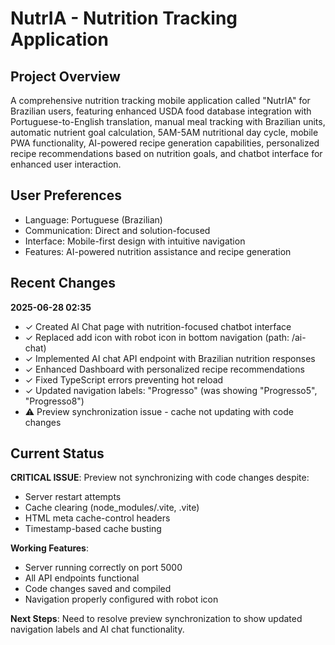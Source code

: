 # NutrIA - Nutrition Tracking Application

## Project Overview
A comprehensive nutrition tracking mobile application called "NutrIA" for Brazilian users, featuring enhanced USDA food database integration with Portuguese-to-English translation, manual meal tracking with Brazilian units, automatic nutrient goal calculation, 5AM-5AM nutritional day cycle, mobile PWA functionality, AI-powered recipe generation capabilities, personalized recipe recommendations based on nutrition goals, and chatbot interface for enhanced user interaction.

## User Preferences
- Language: Portuguese (Brazilian)
- Communication: Direct and solution-focused
- Interface: Mobile-first design with intuitive navigation
- Features: AI-powered nutrition assistance and recipe generation

## Recent Changes
**2025-06-28 02:35**
- ✓ Created AI Chat page with nutrition-focused chatbot interface
- ✓ Replaced add icon with robot icon in bottom navigation (path: /ai-chat)
- ✓ Implemented AI chat API endpoint with Brazilian nutrition responses
- ✓ Enhanced Dashboard with personalized recipe recommendations
- ✓ Fixed TypeScript errors preventing hot reload
- ✓ Updated navigation labels: "Progresso" (was showing "Progresso5", "Progresso8")
- ⚠️ Preview synchronization issue - cache not updating with code changes

## Current Status
**CRITICAL ISSUE**: Preview not synchronizing with code changes despite:
- Server restart attempts
- Cache clearing (node_modules/.vite, .vite)
- HTML meta cache-control headers
- Timestamp-based cache busting

**Working Features**:
- Server running correctly on port 5000
- All API endpoints functional
- Code changes saved and compiled
- Navigation properly configured with robot icon

**Next Steps**:
Need to resolve preview synchronization to show updated navigation labels and AI chat functionality.